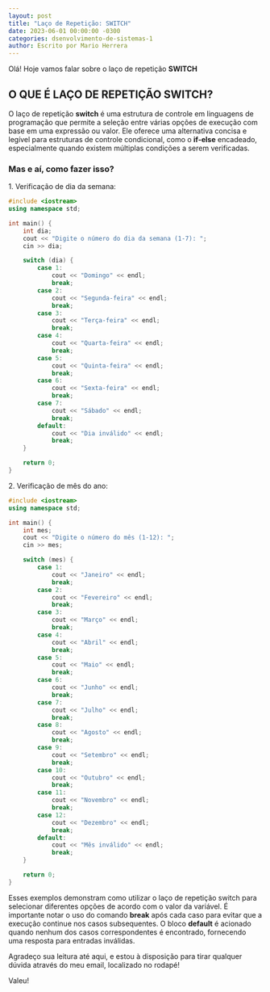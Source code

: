 ```yaml
---
layout: post
title: "Laço de Repetição: SWITCH"
date: 2023-06-01 00:00:00 -0300
categories: dsenvolvimento-de-sistemas-1
author: Escrito por Mario Herrera
---
```

 
Olá! Hoje vamos falar sobre o laço de repetição **SWITCH**

## O QUE É LAÇO DE REPETIÇÃO SWITCH?


O laço de repetição **switch** é uma estrutura de controle em linguagens de programação que permite a seleção entre várias opções de execução com base em uma expressão ou valor. Ele oferece uma alternativa concisa e legível para estruturas de controle condicional, como o **if-else** encadeado, especialmente quando existem múltiplas condições a serem verificadas.

### Mas e aí, como fazer isso?

1\. Verificação de dia da semana:

```c++
#include <iostream>
using namespace std;

int main() {
    int dia;
    cout << "Digite o número do dia da semana (1-7): ";
    cin >> dia;

    switch (dia) {
        case 1:
            cout << "Domingo" << endl;
            break;
        case 2:
            cout << "Segunda-feira" << endl;
            break;
        case 3:
            cout << "Terça-feira" << endl;
            break;
        case 4:
            cout << "Quarta-feira" << endl;
            break;
        case 5:
            cout << "Quinta-feira" << endl;
            break;
        case 6:
            cout << "Sexta-feira" << endl;
            break;
        case 7:
            cout << "Sábado" << endl;
            break;
        default:
            cout << "Dia inválido" << endl;
            break;
    }

    return 0;
}
```

2\. Verificação de mês do ano:

```c++
#include <iostream>
using namespace std;

int main() {
    int mes;
    cout << "Digite o número do mês (1-12): ";
    cin >> mes;

    switch (mes) {
        case 1:
            cout << "Janeiro" << endl;
            break;
        case 2:
            cout << "Fevereiro" << endl;
            break;
        case 3:
            cout << "Março" << endl;
            break;
        case 4:
            cout << "Abril" << endl;
            break;
        case 5:
            cout << "Maio" << endl;
            break;
        case 6:
            cout << "Junho" << endl;
            break;
        case 7:
            cout << "Julho" << endl;
            break;
        case 8:
            cout << "Agosto" << endl;
            break;
        case 9:
            cout << "Setembro" << endl;
            break;
        case 10:
            cout << "Outubro" << endl;
            break;
        case 11:
            cout << "Novembro" << endl;
            break;
        case 12:
            cout << "Dezembro" << endl;
            break;
        default:
            cout << "Mês inválido" << endl;
            break;
    }

    return 0;
}
```

Esses exemplos demonstram como utilizar o laço de repetição switch para selecionar diferentes opções de acordo com o valor da variável. É importante notar o uso do comando **break** após cada caso para evitar que a execução continue nos casos subsequentes. O bloco **default** é acionado quando nenhum dos casos correspondentes é encontrado, fornecendo uma resposta para entradas inválidas.  


Agradeço sua leitura até aqui, e estou à disposição para tirar qualquer dúvida através do meu email, localizado no rodapé!

Valeu!